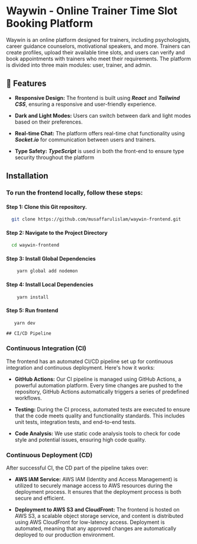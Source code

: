 # Waywin - Online Trainer Time Slot Booking Platform
Waywin is an online platform designed for trainers, including psychologists, career guidance counselors, motivational speakers, and more. Trainers can create profiles, upload their available time slots, and users can verify and book appointments with trainers who meet their requirements. The platform is divided into three main modules: user, trainer, and admin.


## 🚀 Features
- **Responsive Design:** The frontend is built using ***React*** and ***Tailwind CSS***, ensuring a responsive and user-friendly experience.

- **Dark and Light Modes:** Users can switch between dark and light modes based on their preferences.

- **Real-time Chat:** The platform offers real-time chat functionality using ***Socket.io*** for communication between users and trainers.

- **Type Safety:** ***TypeScript*** is used in both the front-end  to ensure type security throughout the platform



## Installation

### To run the frontend locally, follow these steps:

#### Step 1: Clone this Git repository.
```bash
  git clone https://github.com/musaffarulislam/waywin-frontend.git
```
#### Step 2: Navigate to the Project Directory
```bash
  cd waywin-frontend
```
#### Step 3: Install Global Dependencies
```bash
    yarn global add nodemon
```

#### Step 4: Install Local Dependencies
```bash
    yarn install
```
#### Step 5: Run frontend
```bash
   yarn dev
```
    ## CI/CD Pipeline

### Continuous Integration (CI)

The frontend has an automated CI/CD pipeline set up for continuous integration and continuous deployment. Here's how it works:

- **GitHub Actions:** Our CI pipeline is managed using GitHub Actions, a powerful automation platform. Every time changes are pushed to the repository, GitHub Actions automatically triggers a series of predefined workflows.

- **Testing:** During the CI process, automated tests are executed to ensure that the code meets quality and functionality standards. This includes unit tests, integration tests, and end-to-end tests.

- **Code Analysis:** We use static code analysis tools to check for code style and potential issues, ensuring high code quality.

### Continuous Deployment (CD)

After successful CI, the CD part of the pipeline takes over:

- **AWS IAM Service:** AWS IAM (Identity and Access Management) is utilized to securely manage access to AWS resources during the deployment process. It ensures that the deployment process is both secure and efficient.

- **Deployment to AWS S3 and CloudFront:** The frontend is hosted on AWS S3, a scalable object storage service, and content is distributed using AWS CloudFront for low-latency access. Deployment is automated, meaning that any approved changes are automatically deployed to our production environment.
